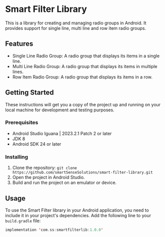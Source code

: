 # Smart Filter Library

This is a library for creating and managing radio groups in Android. It provides support for single line, multi line and row item radio groups.

## Features

- Single Line Radio Group: A radio group that displays its items in a single line.
- Multi Line Radio Group: A radio group that displays its items in multiple lines.
- Row Item Radio Group: A radio group that displays its items in a row.

## Getting Started

These instructions will get you a copy of the project up and running on your local machine for development and testing purposes.

### Prerequisites

- Android Studio Iguana | 2023.2.1 Patch 2 or later
- JDK 8
- Android SDK 24 or later

### Installing

1. Clone the repository: `git clone https://github.com/smartSenseSolutions/smart-filter-library.git`
2. Open the project in Android Studio.
3. Build and run the project on an emulator or device.

## Usage

To use the Smart Filter library in your Android application, you need to include it in your project's dependencies. Add the following line to your `build.gradle` file:

```kotlin
implementation 'com.ss:smartfilterlib:1.0.0'
